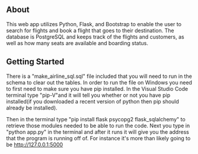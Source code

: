 ## About
This web app utilizes Python, Flask, and Bootstrap to enable the user to search for flights and book a flight that goes to their destination. The database is PostgreSQL and keeps track of the flights and customers, as well as how many seats are available and boarding status. 

## Getting Started
There is a "make_airline_sql.sql" file included that you will need to
run in the schema to clear out the tables.
In order to run the file on Windows you need to first need to make sure you have pip installed. 
In the Visual Studio Code terminal type "pip-V"and it will tell you whether or not 
you have pip installed(if you downloaded a recent version of python then pip should already be installed).
 
Then in the terminal type "pip install flask psycopg2 flask_sqlalchemy" to retrieve those modules
needed to be able to run the code. Next you type in "python app.py" in the terminal and after it runs 
it will give you the address that the program is running off of. For instance it's more than likely going to be http://127.0.0.1:5000
